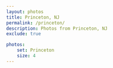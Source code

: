 ```yaml
---
layout: photos
title: Princeton, NJ
permalink: /princeton/
description: Photos from Princeton, NJ
exclude: true

photos:
    set: Princeton
    size: 4
---
```



